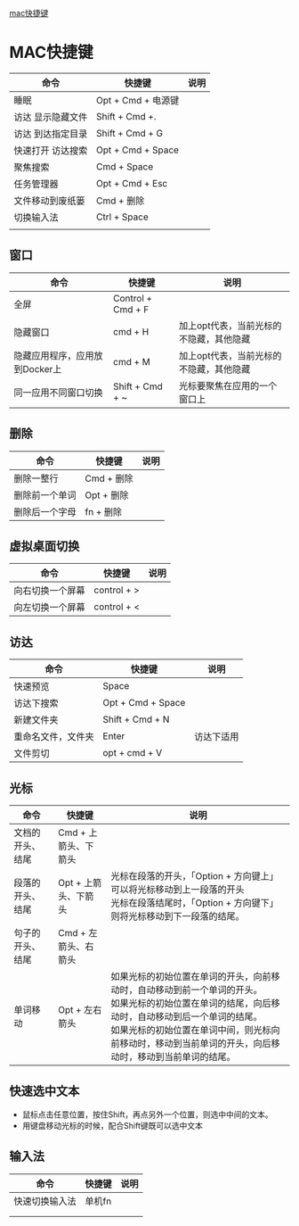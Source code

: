 [mac快捷键](https://support.apple.com/zh-cn/HT201236)

# MAC快捷键

| 命令              | 快捷键             | 说明 |
| ----------------- | ------------------ | ---- |
| 睡眠              | Opt + Cmd + 电源键 |      |
| 访达 显示隐藏文件 | Shift + Cmd +.     |      |
| 访达 到达指定目录 | Shift + Cmd + G    |      |
| 快速打开 访达搜索 | Opt + Cmd + Space  |      |
| 聚焦搜索          | Cmd + Space        |      |
| 任务管理器        | Opt + Cmd + Esc    |      |
| 文件移动到废纸篓  | Cmd + 删除         |      |
| 切换输入法        | Ctrl + Space       |      |
|                   |                    |      |

## 窗口

| 命令                           | 快捷键            | 说明                                    |
| ------------------------------ | ----------------- | --------------------------------------- |
| 全屏                           | Control + Cmd + F |                                         |
| 隐藏窗口                       | cmd + H           | 加上opt代表，当前光标的不隐藏，其他隐藏 |
| 隐藏应用程序，应用放到Docker上 | cmd + M           | 加上opt代表，当前光标的不隐藏，其他隐藏 |
| 同一应用不同窗口切换           | Shift + Cmd + ~   | 光标要聚焦在应用的一个窗口上            |

## 删除

| 命令           | 快捷键     | 说明 |
| -------------- | ---------- | ---- |
| 删除一整行     | Cmd + 删除 |      |
| 删除前一个单词 | Opt + 删除 |      |
| 删除后一个字母 | fn + 删除  |      |

## 虚拟桌面切换

| 命令             | 快捷键      | 说明 |
| ---------------- | ----------- | ---- |
| 向右切换一个屏幕 | control + > |      |
| 向左切换一个屏幕 | control + < |      |

## 访达

| 命令               | 快捷键            | 说明       |
| ------------------ | ----------------- | ---------- |
| 快速预览           | Space             |            |
| 访达下搜索         | Opt + Cmd + Space |            |
| 新建文件夹         | Shift + Cmd + N   |            |
| 重命名文件，文件夹 | Enter             | 访达下适用 |
| 文件剪切           | opt + cmd + V     |            |

## 光标

| 命令             | 快捷键               | 说明                                                         |
| ---------------- | -------------------- | ------------------------------------------------------------ |
| 文档的开头、结尾 | Cmd + 上箭头、下箭头 |                                                              |
| 段落的开头、结尾 | Opt + 上箭头、下箭头 | 光标在段落的开头，「Option + 方向键上」可以将光标移动到上一段落的开头<br />光标在段落结尾时，「Option + 方向键下」则将光标移动到下一段落的结尾。 |
| 句子的开头、结尾 | Cmd + 左箭头、右箭头 |                                                              |
| 单词移动         | Opt + 左右箭头       | 如果光标的初始位置在单词的开头，向前移动时，自动移动到前一个单词的开头。 <br /> 如果光标的初始位置在单词的结尾，向后移动时，自动移动到后一个单词的结尾。<br /> 如果光标的初始位置在单词中间，则光标向前移动时，移动到当前单词的开头，向后移动时，移动到当前单词的结尾。 |

## 快速选中文本

- 鼠标点击任意位置，按住Shift，再点另外一个位置，则选中中间的文本。
- 用键盘移动光标的时候，配合Shift键既可以选中文本

## 输入法

| 命令           | 快捷键 | 说明 |
| -------------- | ------ | ---- |
| 快速切换输入法 | 单机fn |      |
|                |        |      |
|                |        |      |

